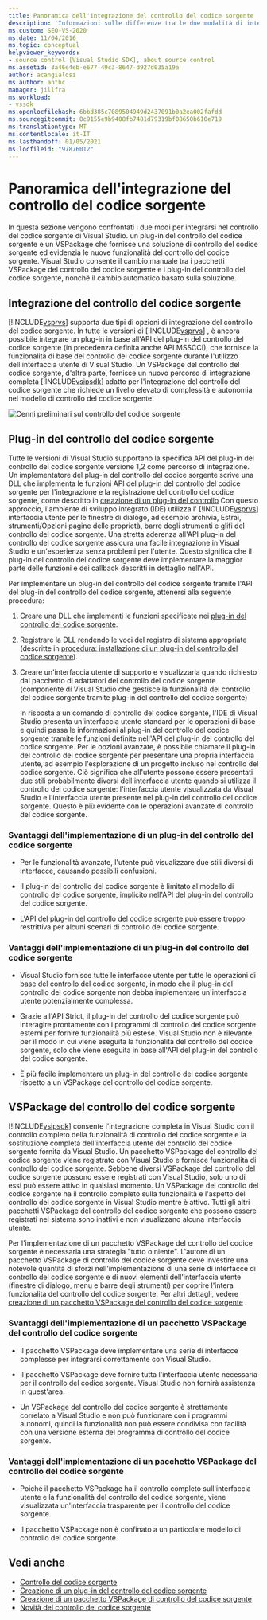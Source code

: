 ```yaml
---
title: Panoramica dell'integrazione del controllo del codice sorgente | Microsoft Docs
description: 'Informazioni sulle differenze tra le due modalità di integrazione del controllo del codice sorgente in Visual Studio: un plug-in del controllo del codice sorgente e un pacchetto VSPackage.'
ms.custom: SEO-VS-2020
ms.date: 11/04/2016
ms.topic: conceptual
helpviewer_keywords:
- source control [Visual Studio SDK], about source control
ms.assetid: 3a46e4eb-e677-49c3-8647-d927d035a19a
author: acangialosi
ms.author: anthc
manager: jillfra
ms.workload:
- vssdk
ms.openlocfilehash: 6bbd385c7089504949d2437091b0a2ea002fafdd
ms.sourcegitcommit: 0c9155e9b9408fb7481d79319bf08650b610e719
ms.translationtype: MT
ms.contentlocale: it-IT
ms.lasthandoff: 01/05/2021
ms.locfileid: "97876012"
---
```

# <a name="source-control-integration-overview"></a>Panoramica dell'integrazione del controllo del codice sorgente
In questa sezione vengono confrontati i due modi per integrarsi nel controllo del codice sorgente di Visual Studio. un plug-in del controllo del codice sorgente e un VSPackage che fornisce una soluzione di controllo del codice sorgente ed evidenzia le nuove funzionalità del controllo del codice sorgente. Visual Studio consente il cambio manuale tra i pacchetti VSPackage del controllo del codice sorgente e i plug-in del controllo del codice sorgente, nonché il cambio automatico basato sulla soluzione.

## <a name="source-control-integration"></a>Integrazione del controllo del codice sorgente
 [!INCLUDE[vsprvs](../../code-quality/includes/vsprvs_md.md)] supporta due tipi di opzioni di integrazione del controllo del codice sorgente. In tutte le versioni di [!INCLUDE[vsprvs](../../code-quality/includes/vsprvs_md.md)] , è ancora possibile integrare un plug-in in base all'API del plug-in del controllo del codice sorgente (in precedenza definita anche API MSSCCI), che fornisce la funzionalità di base del controllo del codice sorgente durante l'utilizzo dell'interfaccia utente di Visual Studio. Un VSPackage del controllo del codice sorgente, d'altra parte, fornisce un nuovo percorso di integrazione completa [!INCLUDE[vsipsdk](../../extensibility/includes/vsipsdk_md.md)] adatto per l'integrazione del controllo del codice sorgente che richiede un livello elevato di complessità e autonomia nel modello di controllo del codice sorgente.

 ![Cenni preliminari sul controllo del codice sorgente](../../extensibility/internals/media/sourcectnrloverview.gif "SourceCtnrlOverview")

## <a name="source-control-plug-in"></a>Plug-in del controllo del codice sorgente
 Tutte le versioni di Visual Studio supportano la specifica API del plug-in del controllo del codice sorgente versione 1,2 come percorso di integrazione. Un implementatore del plug-in del controllo del codice sorgente scrive una DLL che implementa le funzioni API del plug-in del controllo del codice sorgente per l'integrazione e la registrazione del controllo del codice sorgente, come descritto in [creazione di un plug-in del controllo](../../extensibility/internals/creating-a-source-control-plug-in.md) Con questo approccio, l'ambiente di sviluppo integrato (IDE) utilizza l' [!INCLUDE[vsprvs](../../code-quality/includes/vsprvs_md.md)] interfaccia utente per le finestre di dialogo, ad esempio archivia, Estrai, strumenti/Opzioni pagine delle proprietà, barre degli strumenti e glifi del controllo del codice sorgente. Una stretta aderenza all'API plug-in del controllo del codice sorgente assicura una facile integrazione in Visual Studio e un'esperienza senza problemi per l'utente. Questo significa che il plug-in del controllo del codice sorgente deve implementare la maggior parte delle funzioni e dei callback descritti in dettaglio nell'API.

 Per implementare un plug-in del controllo del codice sorgente tramite l'API del plug-in del controllo del codice sorgente, attenersi alla seguente procedura:

1. Creare una DLL che implementi le funzioni specificate nei [plug-in del controllo del codice sorgente](../../extensibility/source-control-plug-ins.md).

2. Registrare la DLL rendendo le voci del registro di sistema appropriate (descritte in [procedura: installazione di un plug-in del controllo del codice sorgente](../../extensibility/internals/how-to-install-a-source-control-plug-in.md)).

3. Creare un'interfaccia utente di supporto e visualizzarla quando richiesto dal pacchetto di adattatori del controllo del codice sorgente (componente di Visual Studio che gestisce la funzionalità del controllo del codice sorgente tramite plug-in del controllo del codice sorgente)

   In risposta a un comando di controllo del codice sorgente, l'IDE di Visual Studio presenta un'interfaccia utente standard per le operazioni di base e quindi passa le informazioni al plug-in del controllo del codice sorgente tramite le funzioni definite nell'API del plug-in del controllo del codice sorgente. Per le opzioni avanzate, è possibile chiamare il plug-in del controllo del codice sorgente per presentare una propria interfaccia utente, ad esempio l'esplorazione di un progetto incluso nel controllo del codice sorgente. Ciò significa che all'utente possono essere presentati due stili probabilmente diversi dell'interfaccia utente quando si utilizza il controllo del codice sorgente: l'interfaccia utente visualizzata da Visual Studio e l'interfaccia utente presente nel plug-in del controllo del codice sorgente. Questo è più evidente con le operazioni avanzate di controllo del codice sorgente.

### <a name="drawbacks-to-implementing-a-source-control-plug-in"></a>Svantaggi dell'implementazione di un plug-in del controllo del codice sorgente

- Per le funzionalità avanzate, l'utente può visualizzare due stili diversi di interfacce, causando possibili confusioni.

- Il plug-in del controllo del codice sorgente è limitato al modello di controllo del codice sorgente, implicito nell'API del plug-in del controllo del codice sorgente.

- L'API del plug-in del controllo del codice sorgente può essere troppo restrittiva per alcuni scenari di controllo del codice sorgente.

### <a name="advantages-to-implementing-a-source-control-plug-in"></a>Vantaggi dell'implementazione di un plug-in del controllo del codice sorgente

- Visual Studio fornisce tutte le interfacce utente per tutte le operazioni di base del controllo del codice sorgente, in modo che il plug-in del controllo del codice sorgente non debba implementare un'interfaccia utente potenzialmente complessa.

- Grazie all'API Strict, il plug-in del controllo del codice sorgente può interagire prontamente con i programmi di controllo del codice sorgente esterni per fornire funzionalità più estese. Visual Studio non è rilevante per il modo in cui viene eseguita la funzionalità del controllo del codice sorgente, solo che viene eseguita in base all'API del plug-in del controllo del codice sorgente.

- È più facile implementare un plug-in del controllo del codice sorgente rispetto a un VSPackage del controllo del codice sorgente.

## <a name="source-control-vspackage"></a>VSPackage del controllo del codice sorgente
 [!INCLUDE[vsipsdk](../../extensibility/includes/vsipsdk_md.md)] consente l'integrazione completa in Visual Studio con il controllo completo della funzionalità di controllo del codice sorgente e la sostituzione completa dell'interfaccia utente del controllo del codice sorgente fornita da Visual Studio. Un pacchetto VSPackage del controllo del codice sorgente viene registrato con Visual Studio e fornisce funzionalità di controllo del codice sorgente. Sebbene diversi VSPackage del controllo del codice sorgente possono essere registrati con Visual Studio, solo uno di essi può essere attivo in qualsiasi momento. Un VSPackage del controllo del codice sorgente ha il controllo completo sulla funzionalità e l'aspetto del controllo del codice sorgente in Visual Studio mentre è attivo. Tutti gli altri pacchetti VSPackage del controllo del codice sorgente che possono essere registrati nel sistema sono inattivi e non visualizzano alcuna interfaccia utente.

 Per l'implementazione di un pacchetto VSPackage del controllo del codice sorgente è necessaria una strategia "tutto o niente". L'autore di un pacchetto VSPackage di controllo del codice sorgente deve investire una notevole quantità di sforzi nell'implementazione di una serie di interfacce di controllo del codice sorgente e di nuovi elementi dell'interfaccia utente (finestre di dialogo, menu e barre degli strumenti) per coprire l'intera funzionalità del controllo del codice sorgente. Per altri dettagli, vedere [creazione di un pacchetto VSPackage del controllo del codice sorgente](../../extensibility/internals/creating-a-source-control-vspackage.md) .

### <a name="drawbacks-to-implementing-a-source-control-vspackage"></a>Svantaggi dell'implementazione di un pacchetto VSPackage del controllo del codice sorgente

- Il pacchetto VSPackage deve implementare una serie di interfacce complesse per integrarsi correttamente con Visual Studio.

- Il pacchetto VSPackage deve fornire tutta l'interfaccia utente necessaria per il controllo del codice sorgente. Visual Studio non fornirà assistenza in quest'area.

- Un VSPackage del controllo del codice sorgente è strettamente correlato a Visual Studio e non può funzionare con i programmi autonomi, quindi la funzionalità non può essere condivisa con facilità con una versione esterna del programma di controllo del codice sorgente.

### <a name="advantages-to-implementing-a-source-control-vspackage"></a>Vantaggi dell'implementazione di un pacchetto VSPackage del controllo del codice sorgente

- Poiché il pacchetto VSPackage ha il controllo completo sull'interfaccia utente e la funzionalità del controllo del codice sorgente, viene visualizzata un'interfaccia trasparente per il controllo del codice sorgente.

- Il pacchetto VSPackage non è confinato a un particolare modello di controllo del codice sorgente.

## <a name="see-also"></a>Vedi anche
- [Controllo del codice sorgente](../../extensibility/internals/source-control.md)
- [Creazione di un plug-in del controllo del codice sorgente](../../extensibility/internals/creating-a-source-control-plug-in.md)
- [Creazione di un pacchetto VSPackage di controllo del codice sorgente](../../extensibility/internals/creating-a-source-control-vspackage.md)
- [Novità del controllo del codice sorgente](../../extensibility/internals/what-s-new-in-source-control.md)
